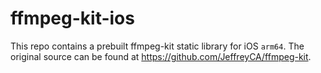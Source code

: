 # ffmpeg-kit-ios

This repo contains a prebuilt ffmpeg-kit static library for iOS `arm64`. The original source can be found at https://github.com/JeffreyCA/ffmpeg-kit.
